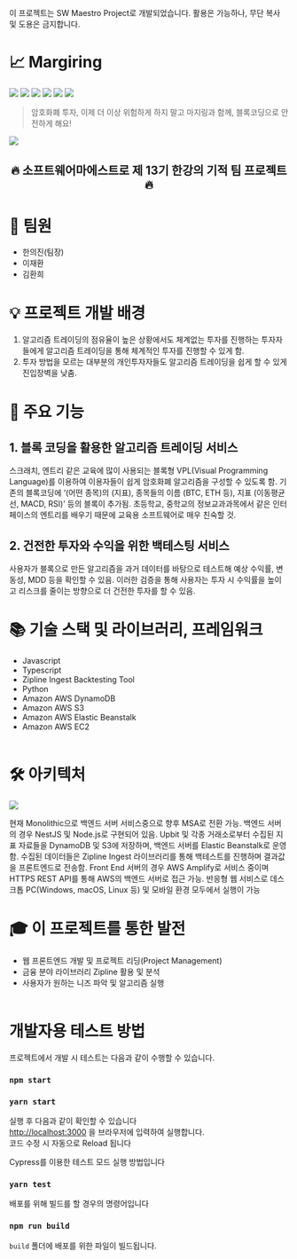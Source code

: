 이 프로젝트는 SW Maestro Project로 개발되었습니다. 활용은 가능하나, 무단 복사 및 도용은 금지합니다.

# 📈 Margiring

<img src="https://img.shields.io/badge/Typescript-3178C6?style=for-the-badge&logo=Typescript&logoColor=white"> <img src="https://img.shields.io/badge/NestJS-E0234E?style=for-the-badge&logo=NestJS&logoColor=white"> <img src="https://img.shields.io/badge/Node.js-339933?style=for-the-badge&logo=Node.js&logoColor=white"> <img src="https://img.shields.io/badge/Python-3776AB?style=for-the-badge&logo=Python&logoColor=white"> <img src="https://img.shields.io/badge/DynamoDB-3776AB?style=for-the-badge&logo=Amazon DynamoDB&logoColor=white"> <img src="https://img.shields.io/badge/S3-569A31?style=for-the-badge&logo=Amazon S3&logoColor=white">

> 암호화폐 투자, 이제 더 이상 위험하게 하지 말고 마지링과 함께, 블록코딩으로 안전하게 해요!

<img src="https://s3.us-west-2.amazonaws.com/secure.notion-static.com/931ed5a3-39c3-4dcb-a33d-6ddc29ff141a/%E1%84%89%E1%85%B3%E1%84%8F%E1%85%B3%E1%84%85%E1%85%B5%E1%86%AB%E1%84%89%E1%85%A3%E1%86%BA_2022-11-17_%E1%84%8B%E1%85%A9%E1%84%8C%E1%85%A5%E1%86%AB_2.39.02.png?X-Amz-Algorithm=AWS4-HMAC-SHA256&X-Amz-Content-Sha256=UNSIGNED-PAYLOAD&X-Amz-Credential=AKIAT73L2G45EIPT3X45%2F20221125%2Fus-west-2%2Fs3%2Faws4_request&X-Amz-Date=20221125T094005Z&X-Amz-Expires=86400&X-Amz-Signature=999af19035ac11642f7718a7b2e338744826659d9c42411121d54d547d01f1ba&X-Amz-SignedHeaders=host&response-content-disposition=filename%3D%22%25E1%2584%2589%25E1%2585%25B3%25E1%2584%258F%25E1%2585%25B3%25E1%2584%2585%25E1%2585%25B5%25E1%2586%25AB%25E1%2584%2589%25E1%2585%25A3%25E1%2586%25BA%25202022-11-17%2520%25E1%2584%258B%25E1%2585%25A9%25E1%2584%258C%25E1%2585%25A5%25E1%2586%25AB%25202.39.02.png%22&x-id=GetObject">


## <p align="center"> 🔥 소프트웨어마에스트로 제 13기 한강의 기적 팀 프로젝트 🔥  </p>

# 👨‍ 팀원
* 한의진(팀장)
* 이재환
* 김환희

# 💡  프로젝트 개발 배경
1. 알고리즘 트레이딩의 점유율이 높은 상황에서도 체계없는 투자를 진행하는 투자자들에게 알고리즘 트레이딩을 통해 체계적인 투자를 진행할 수 있게 함.
2. 투자 방법을 모르는 대부분의 개인투자자들도 알고리즘 트레이딩을 쉽게 할 수 있게 진입장벽을 낮춤.

# 📝 주요 기능
## 1. 블록 코딩을 활용한 알고리즘 트레이딩 서비스
스크래치, 엔트리 같은 교육에 많이 사용되는 블록형 VPL(Visual Programming Language)를 이용하여 이용자들이 쉽게 암호화폐 알고리즘을 구성할 수 있도록 함. 기존의 블록코딩에 ‘(어떤 종목)의 (지표), 종목들의 이름 (BTC, ETH 등), 지표 (이동평균선, MACD, RSI)’ 등의 블록이 추가됨. 초등학교, 중학교의 정보교과과목에서 같은 인터페이스의 엔트리를 배우기 때문에 교육용 소프트웨어로 매우 친숙할 것.
## 2. 건전한 투자와 수익을 위한 백테스팅 서비스
사용자가 블록으로 만든 알고리즘을 과거 데이터를 바탕으로 테스트해 예상 수익률, 변동성, MDD 등을 확인할 수 있음. 이러한 검증을 통해 사용자는 투자 시 수익률을 높이고 리스크를 줄이는 방향으로 더 건전한 투자를 할 수 있음.

#  📚  기술 스택 및 라이브러리, 프레임워크
+ Javascript
+ Typescript
+ Zipline Ingest Backtesting Tool
+ Python
+ Amazon AWS DynamoDB
+ Amazon AWS S3
+ Amazon AWS Elastic Beanstalk
+ Amazon AWS EC2
<br><br>

#  🛠️  아키텍처
<img src="/uploads/f15aa47fa7c30cee88f33d4e72731aa6/아키텍처.png">

현재 Monolithic으로 백엔드 서버 서비스중으로 향후 MSA로 전환 가능.
백엔드 서버의 경우 NestJS 및 Node.js로 구현되어 있음.
Upbit 및 각종 거래소로부터 수집된 지표 자료들을 DynamoDB 및 S3에 저장하며, 백엔드 서버를 Elastic Beanstalk로 운영함.
수집된 데이터들은 Zipline Ingest 라이브러리를 통해 백테스트를 진행하며 결과값을 프론트엔드로 전송함.
Front End 서버의 경우 AWS Amplify로 서비스 중이며 HTTPS REST API를 통해 AWS의 백엔드 서버로 접근 가능.
반응형 웹 서비스로 데스크톱 PC(Windows, macOS, Linux 등) 및 모바일 환경 모두에서 실행이 가능
# 🎓 이 프로젝트를 통한 발전
+ 웹 프론트엔드 개발 및 프로젝트 리딩(Project Management)
+ 금융 분야 라이브러리 Zipline 활용 및 분석
+ 사용자가 원하는 니즈 파악 및 알고리즘 실행<br><br>
# 개발자용 테스트 방법

프로젝트에서 개발 시 테스트는 다음과 같이 수행할 수 있습니다.

### `npm start`
### `yarn start`

실행 후 다음과 같이 확인할 수 있습니다 \
[http://localhost:3000](http://localhost:3000) 을 브라우저에 입력하여 실행합니다. \
코드 수정 시 자동으로 Reload 됩니다  

Cypress를 이용한 테스트 모드 실행 방법입니다  
### `yarn test`

배포를 위해 빌드를 할 경우의 명령어입니다  
### `npm run build`

`build` 폴더에 배포를 위한 파일이 빌드됩니다.  
